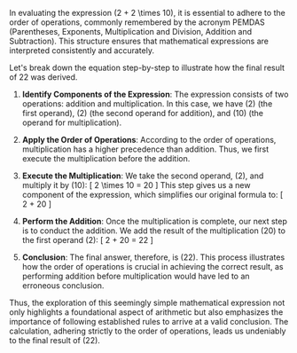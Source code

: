 In evaluating the expression \(2 + 2 \times 10\), it is essential to adhere to the order of operations, commonly remembered by the acronym PEMDAS (Parentheses, Exponents, Multiplication and Division, Addition and Subtraction). This structure ensures that mathematical expressions are interpreted consistently and accurately. 

Let's break down the equation step-by-step to illustrate how the final result of 22 was derived.

1. **Identify Components of the Expression**: The expression consists of two operations: addition and multiplication. In this case, we have \(2\) (the first operand), \(2\) (the second operand for addition), and \(10\) (the operand for multiplication).

2. **Apply the Order of Operations**: According to the order of operations, multiplication has a higher precedence than addition. Thus, we first execute the multiplication before the addition.

3. **Execute the Multiplication**: We take the second operand, \(2\), and multiply it by \(10\):
   \[
   2 \times 10 = 20
   \]
   This step gives us a new component of the expression, which simplifies our original formula to:
   \[
   2 + 20
   \]

4. **Perform the Addition**: Once the multiplication is complete, our next step is to conduct the addition. We add the result of the multiplication (20) to the first operand (2):
   \[
   2 + 20 = 22
   \]

5. **Conclusion**: The final answer, therefore, is \(22\). This process illustrates how the order of operations is crucial in achieving the correct result, as performing addition before multiplication would have led to an erroneous conclusion.

Thus, the exploration of this seemingly simple mathematical expression not only highlights a foundational aspect of arithmetic but also emphasizes the importance of following established rules to arrive at a valid conclusion. The calculation, adhering strictly to the order of operations, leads us undeniably to the final result of \(22\).